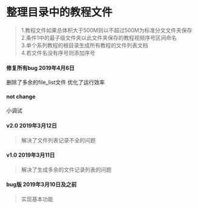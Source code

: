 
# 整理目录中的教程文件
> 1.教程文件如果总体积大于500M则以不超过500M为标准分文文件夹保存  
> 2.条件1中的最子级文件夹以此文件夹保存的教程视频序号区间命名  
> 3.单个系列教程的根目录生成所有教程的文件列表文档  
> 4.若文件名没有序号则添加序号  

#### 修复所有bug 2019年4月6日
删除了多余的file_list文件
优化了运行效率




#### not change
小调试



#### v2.0 2019年3月12日
> 解决了文件列表记录不全的问题




#### v1.0 2019年3月11日
> 解决了生成多余的文件记录列表的问题




#### bug版 2019年3月10日及之前
> 实现基本功能

